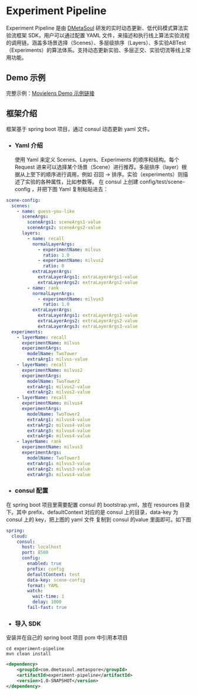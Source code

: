 # Experiment Pipeline

Experiment Pipeline 是由 [DMetaSoul](https://www.dmetasoul.com/) 研发的实时动态更新、低代码模式算法实验流框架 SDK，用户可以通过配置 YAML 文件，来描述和执行线上算法实验流程的调用链。涵盖多场景选择（Scenes）、多层级排序（Layers）、多实验ABTest（Experiments）的算法体系。支持动态更新实验、多层正交、实验切流等线上常用功能。



## Demo 示例

完整示例：[Movielens Demo 示例链接](../../../demo/movielens/online/README.md)



## 框架介绍

框架基于 spring boot 项目，通过 consul 动态更新 yaml 文件。

- ### Yaml 介绍

  使用 Yaml 来定义 Scenes、Layers、Experiments 的顺序和结构。每个 Request 进来可以选择某个场景（Scene）进行推荐。多层排序（layer）根据从上至下的顺序进行调用，例如 召回 -> 排序。实验（experiments）则描述了实验的各种属性，比如参数等。 在 consul 上创建 config/test/scene-config ，并把下图 Yaml 复制粘贴进去：

```yaml
scene-config:
  scenes:
    - name: guess-you-like
      sceneArgs:
        sceneArgs1: sceneArgs1-value
        sceneArgs2: sceneArgs2-value
      layers:
        - name: recall
          normalLayerArgs:
            - experimentName: milvus
              ratio: 1.0
            - experimentName: milvus2
              ratio: 0
          extraLayerArgs:
            extraLayerArgs1: extraLayerArgs1-value
            extraLayerArgs2: extraLayerArgs2-value
        - name: rank
          normalLayerArgs:
            - experimentName: milvus3
              ratio: 1.0
          extraLayerArgs:
            extraLayerArgs1: extraLayerArgs1-value
            extraLayerArgs2: extraLayerArgs2-value
            extraLayerArgs3: extraLayerArgs3-value
  experiments:
    - layerName: recall
      experimentName: milvus
      experimentArgs:
        modelName: TwoTower
        extraArg1: milvus-value
    - layerName: recall
      experimentName: milvus2
      experimentArgs:
        modelName: TwoTower2
        extraArg1: milvus2-value
        extraArg2: milvus2-value
    - layerName: recall
      experimentName: milvus4
      experimentArgs:
        modelName: TwoTower2
        extraArg1: milvus4-value
        extraArg2: milvus4-value
        extraArg3: milvus4-value
        extraArg4: milvus4-value
    - layerName: rank
      experimentName: milvus3
      experimentArgs:
        modelName: TwoTower3
        extraArg1: milvus3-value
        extraArg2: milvus3-value
        extraArg3: milvus4-value
```



- ### consul 配置

在 spring boot 项目里需要配置 consul 的  bootstrap.yml，放在 resources 目录下。其中 prefix、defaultContext 对应的是 consul 上的目录，data-key 为 consul 上的 key，把上图的 yaml 文件 复制到 consul 的value 里面即可。如下图

```yaml
spring:
  cloud:
    consul:
      host: localhost
      port: 8500
      config:
        enabled: true
        prefix: config
        defaultContext: test
        data-key: scene-config
        format: YAML
        watch:
          wait-time: 1
          delay: 1000
        fail-fast: true
```



- ### 导入 SDK

安装并在自己的 spring boot 项目 pom 中引用本项目

```shell
cd experiment-pipeline
mvn clean install
```
```xml
<dependency>
    <groupId>com.dmetasoul.metaspore</groupId>
    <artifactId>experiment-pipeline</artifactId>
    <version>1.0-SNAPSHOT</version>
</dependency>
```